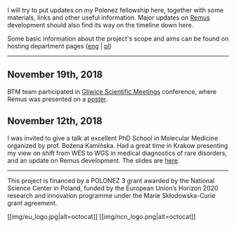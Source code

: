 
I will try to put updates on my Polonez fellowship here, together with some materials, links and other useful information.
Major updates on [Remus](https://seru71.github.com/Remus) development should also find its way on the timeline down here.

Some basic information about the project's scope and aims can be found on hosting department pages ([eng](https://biostat.umed.pl/polonez.php) | [pl](https://biostat.umed.pl/polonez.php))

----

## November 19th, 2018

BTM team participated in [Gliwice Scientific Meetings](http://gsn.io.gliwice.pl) conference, where Remus was presented on a [poster](materials/GSM18_poster.pdf).

## November 12th, 2018

I was invited to give a talk at excellent PhD School in Molecular Medicine organized by prof. Bożena Kamińska. 
Had a great time in Krakow presenting my view on shift from WES to WGS in medical diagnostics of rare disorders, and an update on Remus development.
The slides are [here](materials/SMM18_presentation.pdf).


---

This project is financed by a POLONEZ 3 grant awarded by the National Science Center in Poland, funded by the European Union’s Horizon 2020 research and innovation programme under the Marie Skłodowska-Curie grant agreement.

[[img/eu_logo.jpg|alt=octocat]]
[[img/ncn_logo.png|alt=octocat]]
